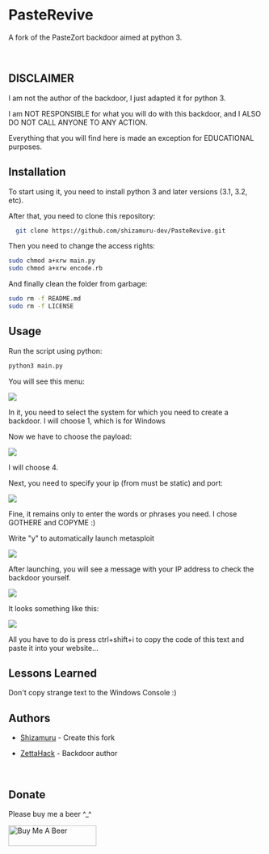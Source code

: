 
# PasteRevive

A fork of the PasteZort backdoor aimed at python 3.


 
## DISCLAIMER



I am not the author of the backdoor, I just adapted it for python 3. 

I am NOT RESPONSIBLE for what you will do with this backdoor, and I ALSO DO NOT CALL ANYONE TO ANY ACTION.

Everything that you will find here is made an exception for EDUCATIONAL purposes.


## Installation

To start using it, you need to install python 3 and later versions (3.1, 3.2, etc).

After that, you need to clone this repository:

```bash
  git clone https://github.com/shizamuru-dev/PasteRevive.git
```

Then you need to change the access rights:

```bash
sudo chmod a+xrw main.py
sudo chmod a+xrw encode.rb
```

And finally clean the folder from garbage:

```bash
sudo rm -f README.md
sudo rm -f LICENSE
```
    

## Usage

Run the script using python:

```bash
python3 main.py
```

You will see this menu:

![](https://sun9-13.userapi.com/impg/bhowSPDKvyxiG9aS6ed2gasu1eetdtFq8t6k4w/ndjvXrbWu2M.jpg?size=634x393&quality=96&sign=16990adb2469806e902c7de65a460075&type=album)

In it, you need to select the system for which you need to create a backdoor. I will choose 1, which is for Windows

Now we have to choose the payload:

![](https://sun9-61.userapi.com/impg/dHMmuwdK9TrdKPwweCQkPeYvyGNSh4Eu46YeLw/oDN5Ftpfr-4.jpg?size=646x189&quality=96&sign=04fa75177d5611cff068df6dea811283&type=album)

I will choose 4.

Next, you need to specify your ip (from must be static) and port:

![](https://i.imgur.com/K8uT2gh.png)

Fine, it remains only to enter the words or phrases you need. I chose GOTHERE and COPYME :)

Write "y" to automatically launch metasploit

![](https://i.imgur.com/6XShoOZ.png)

After launching, you will see a message with your IP address to check the backdoor yourself.

![](https://i.imgur.com/Gmz1K1H.png)

It looks something like this:

![](https://sun9-9.userapi.com/impg/VIHg3bEnk35S3OAoInLLvDOCHH46Ezp9yjKJ7A/4c17f0qXjMQ.jpg?size=460x122&quality=96&sign=edf9fa56c2528a1dee3c9e3ef8064d09&type=album)

All you have to do is press ctrl+shift+i to copy the code of this text and paste it into your website...



## Lessons Learned

Don't copy strange text to the Windows Console :)






## Authors

- [Shizamuru](https://www.github.com/shizamuru-dev) - Create this fork

- [ZettaHack](https://github.com/ZettaHack/PasteZort) - Backdoor author

 
## Donate


Please buy me a beer ^_^

<a href="https://www.buymeacoffee.com/shizamuru" target="_blank"><img src="https://cdn.buymeacoffee.com/buttons/default-orange.png" alt="Buy Me A Beer" height="41" width="174"></a>


